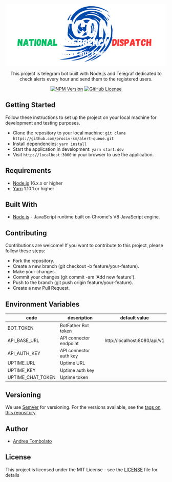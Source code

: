 <p align="center">
  <a href="https://github.com/prociv-sm/alert-queue" target="blank"><img src="app_logo.png" width="500" alt="Alert Queue App Logo" /></a>
</p>

[circleci-image]: https://img.shields.io/circleci/build/github/nestjs/nest/master?token=abc123def456
[circleci-url]: https://circleci.com/gh/nestjs/nest

<p align="center">
This project is telegram bot built with Node.js and Telegraf dedicated to check alerts every hour and send them to the registered users.
</p>
<p align="center">
    <a href="https://www.npmjs.com/~nestjscore" target="_blank"><img src="https://img.shields.io/npm/v/@andreacw5/fileharbor" alt="NPM Version" /></a>
    <a href="https://github.com/prociv-sm/management-api/blob/main/LICENSE.md" target="_blank"><img alt="GitHub License" src="https://img.shields.io/github/license/andreacw5/fileharbor"></a>
</p>

## Getting Started
Follow these instructions to set up the project on your local machine for development and testing purposes.
- Clone the repository to your local machine: `git clone https://github.com/prociv-sm/alert-queue.git`
- Install dependencies: `yarn install`
- Start the application in development: `yarn start:dev`
- Visit `http://localhost:3000` in your browser to use the application.

## Requirements
*  [Node.js](https://nodejs.org/en/download) 16.x.x or higher
*  [Yarn](https://yarnpkg.com/en) 1.10.1 or higher

## Built With
* [Node.js](https://nodejs.org/en/) - JavaScript runtime built on Chrome's V8 JavaScript engine.

## Contributing
Contributions are welcome! If you want to contribute to this project, please follow these steps:

- Fork the repository.
- Create a new branch (git checkout -b feature/your-feature).
- Make your changes.
- Commit your changes (git commit -am 'Add new feature').
- Push to the branch (git push origin feature/your-feature).
- Create a new Pull Request.

## Environment Variables
| code              | description            | default value                |
|-------------------|------------------------|------------------------------|
| BOT_TOKEN         | BotFather Bot token    |                              |
| API_BASE_URL      | API connector endpoint | http://localhost:8080/api/v1 |
| API_AUTH_KEY      | API connector auth key |                              |
| UPTIME_URL        | Uptime URL             |                              |
| UPTIME_KEY        | Uptime auth key        |                              |
| UPTIME_CHAT_TOKEN | Uptime token           |                              |

## Versioning
We use [SemVer](http://semver.org/) for versioning. For the versions available, see the [tags on this repository](https://github.com/andreacw5/url-manager-app/releases).

## Author
- [Andrea Tombolato](https://andreatombolato.dev)

## License
This project is licensed under the MIT License - see the [LICENSE](LICENSE.md) file for details
